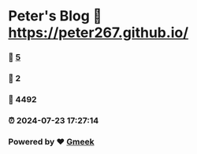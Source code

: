 # Peter's Blog :link: https://peter267.github.io/ 
### :page_facing_up: [5](https://peter267.github.io//tag.html) 
### :speech_balloon: 2 
### :hibiscus: 4492 
### :alarm_clock: 2024-07-23 17:27:14 
### Powered by :heart: [Gmeek](https://github.com/Meekdai/Gmeek)
